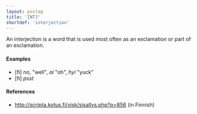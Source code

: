 ```yaml
---
layout: postag
title: 'INTJ'
shortdef: 'interjection'
---
```


An interjection is a word that is used most often as an exclamation or
part of an exclamation.

#### Examples

* [fi] _no_, "well", _ai_ "oh", _hyi_ "yuck"
* [fi] _psst_

#### References

* <http://scripta.kotus.fi/visk/sisallys.php?p=856> (in Finnish)
<!-- Interlanguage links updated Pá kvě 14 11:08:20 CEST 2021 -->
